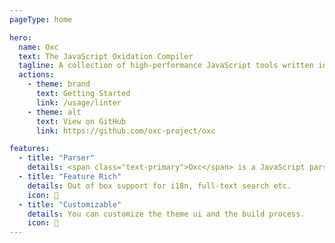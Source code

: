 ```yaml
---
pageType: home

hero:
  name: Oxc
  text: The JavaScript Oxidation Compiler
  tagline: A collection of high-performance JavaScript tools written in Rust
  actions:
    - theme: brand
      text: Getting Started
      link: /usage/linter
    - theme: alt
      text: View on GitHub
      link: https://github.com/oxc-project/oxc

features:
  - title: "Parser"
    details: <span class="text-primary">Oxc</span> is a JavaScript parser written in Rust.
  - title: "Feature Rich"
    details: Out of box support for i18n, full-text search etc.
    icon: 🎨
  - title: "Customizable"
    details: You can customize the theme ui and the build process.
    icon: 🚀
---
```

